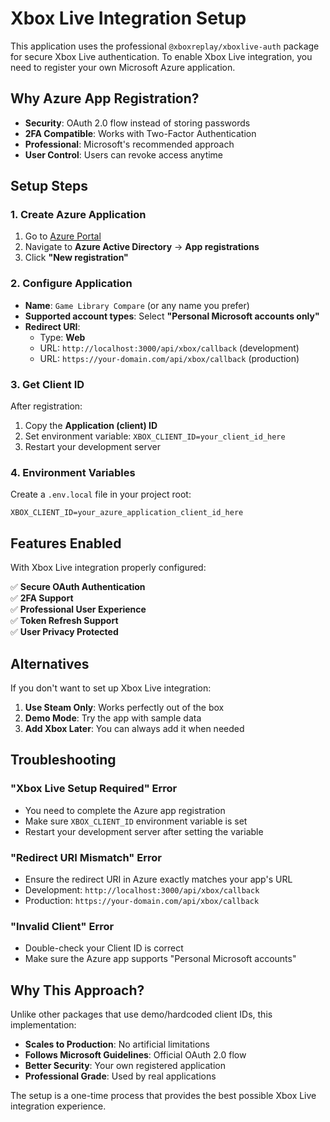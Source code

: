 # Xbox Live Integration Setup

This application uses the professional `@xboxreplay/xboxlive-auth` package for secure Xbox Live authentication. To enable Xbox Live integration, you need to register your own Microsoft Azure application.

## Why Azure App Registration?

- **Security**: OAuth 2.0 flow instead of storing passwords
- **2FA Compatible**: Works with Two-Factor Authentication
- **Professional**: Microsoft's recommended approach
- **User Control**: Users can revoke access anytime

## Setup Steps

### 1. Create Azure Application

1. Go to [Azure Portal](https://portal.azure.com)
2. Navigate to **Azure Active Directory** → **App registrations**
3. Click **"New registration"**

### 2. Configure Application

- **Name**: `Game Library Compare` (or any name you prefer)
- **Supported account types**: Select **"Personal Microsoft accounts only"**
- **Redirect URI**: 
  - Type: **Web**
  - URL: `http://localhost:3000/api/xbox/callback` (development)
  - URL: `https://your-domain.com/api/xbox/callback` (production)

### 3. Get Client ID

After registration:
1. Copy the **Application (client) ID**
2. Set environment variable: `XBOX_CLIENT_ID=your_client_id_here`
3. Restart your development server

### 4. Environment Variables

Create a `.env.local` file in your project root:

```env
XBOX_CLIENT_ID=your_azure_application_client_id_here
```

## Features Enabled

With Xbox Live integration properly configured:

✅ **Secure OAuth Authentication**  
✅ **2FA Support**  
✅ **Professional User Experience**  
✅ **Token Refresh Support**  
✅ **User Privacy Protected**  

## Alternatives

If you don't want to set up Xbox Live integration:

1. **Use Steam Only**: Works perfectly out of the box
2. **Demo Mode**: Try the app with sample data
3. **Add Xbox Later**: You can always add it when needed

## Troubleshooting

### "Xbox Live Setup Required" Error
- You need to complete the Azure app registration
- Make sure `XBOX_CLIENT_ID` environment variable is set
- Restart your development server after setting the variable

### "Redirect URI Mismatch" Error  
- Ensure the redirect URI in Azure exactly matches your app's URL
- Development: `http://localhost:3000/api/xbox/callback`
- Production: `https://your-domain.com/api/xbox/callback`

### "Invalid Client" Error
- Double-check your Client ID is correct
- Make sure the Azure app supports "Personal Microsoft accounts"

## Why This Approach?

Unlike other packages that use demo/hardcoded client IDs, this implementation:

- **Scales to Production**: No artificial limitations
- **Follows Microsoft Guidelines**: Official OAuth 2.0 flow
- **Better Security**: Your own registered application
- **Professional Grade**: Used by real applications

The setup is a one-time process that provides the best possible Xbox Live integration experience.
